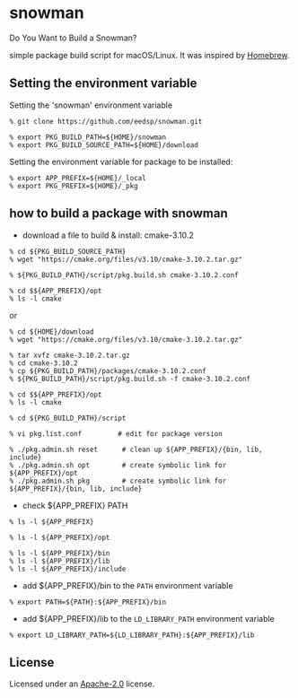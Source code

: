 # snowman
Do You Want to Build a Snowman?

simple package build script for macOS/Linux.
It was inspired by [Homebrew](https://homebrew.sh).

## Setting the environment variable

Setting the 'snowman' environment variable

```shell
% git clone https://github.com/eedsp/snowman.git

% export PKG_BUILD_PATH=${HOME}/snowman
% export PKG_BUILD_SOURCE_PATH=${HOME}/download
```

Setting the environment variable for package to be installed:

```shell
% export APP_PREFIX=${HOME}/_local
% export PKG_PREFIX=${HOME}/_pkg
```

## how to build a package with snowman

- download a file to build & install: cmake-3.10.2

```shell
% cd ${PKG_BUILD_SOURCE_PATH}
% wget "https://cmake.org/files/v3.10/cmake-3.10.2.tar.gz"

% ${PKG_BUILD_PATH}/script/pkg.build.sh cmake-3.10.2.conf

% cd $${APP_PREFIX}/opt
% ls -l cmake
```

or

```shell
% cd ${HOME}/download
% wget "https://cmake.org/files/v3.10/cmake-3.10.2.tar.gz"

% tar xvfz cmake-3.10.2.tar.gz
% cd cmake-3.10.2
% cp ${PKG_BUILD_PATH}/packages/cmake-3.10.2.conf
% ${PKG_BUILD_PATH}/script/pkg.build.sh -f cmake-3.10.2.conf

% cd $${APP_PREFIX}/opt
% ls -l cmake
```

```shell
% cd ${PKG_BUILD_PATH}/script

% vi pkg.list.conf         # edit for package version

% ./pkg.admin.sh reset      # clean up ${APP_PREFIX}/{bin, lib, include}
% ./pkg.admin.sh opt        # create symbolic link for ${APP_PREFIX}/opt
% ./pkg.admin.sh pkg        # create symbolic link for ${APP_PREFIX}/{bin, lib, include}
```

- check ${APP_PREFIX} PATH

```shell
% ls -l ${APP_PREFIX}

% ls -l ${APP_PREFIX}/opt

% ls -l ${APP_PREFIX}/bin
% ls -l ${APP_PREFIX}/lib
% ls -l ${APP_PREFIX}/include
```
- add ${APP_PREFIX}/bin to the `PATH` environment variable

```shell
% export PATH=${PATH}:${APP_PREFIX}/bin
```

- add ${APP_PREFIX}/lib to the `LD_LIBRARY_PATH` environment variable
```shell
% export LD_LIBRARY_PATH=${LD_LIBRARY_PATH}:${APP_PREFIX}/lib
```

## License
Licensed under an [Apache-2.0](https://github.com/dmlc/mxnet/blob/master/LICENSE) license.
